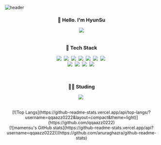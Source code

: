 ![header](https://capsule-render.vercel.app/api?type=soft&color=auto&height=150&section=header&text=Mamensu&fontSize=70)

<div align="center">

  <h3 align="center">👋 Hello. I'm HyunSu</h3>
  
  <a href="https://hits.seeyoufarm.com"><img src="https://hits.seeyoufarm.com/api/count/incr/badge.svg?url=https%3A%2F%2Fgithub.com%2Fqqaazz0222&count_bg=%2328282F&title_bg=%2328282F&icon=hey.svg&icon_color=%23E9E9FF&title=%EB%A7%88%EB%A9%98%EC%88%98+%EC%97%89%EB%8D%A9%EC%9D%B4+%EB%A7%9E%EC%9D%80+%ED%9A%9F%EC%88%98&edge_flat=true"/></a>
  <br><br>
  
  <h3 align="center">🔨 Tech Stack</h3>

  <p align="center">
    <img src="https://img.shields.io/badge/React-20232A?style=for-the-badge&logo=react&logoColor=61DAFB"/></a>&nbsp
    <img src="https://img.shields.io/badge/React_Native-20232A?style=for-the-badge&logo=react&logoColor=61DAFB"/></a>&nbsp
    <img src="https://img.shields.io/badge/JavaScript-F7DF1E?style=for-the-badge&logo=JavaScript&logoColor=white"/></a>&nbsp 
    <img src="https://img.shields.io/badge/Python-3776AB?style=for-the-badge&logo=Python&logoColor=white"/></a>&nbsp
    <img src="https://img.shields.io/badge/HTML5-E34F26?style=for-the-badge&logo=HTML5&logoColor=white"/></a>&nbsp 
    <img src="https://img.shields.io/badge/css-1572B6?style=for-the-badge&logo=css3&logoColor=white"/></a>&nbsp    
    <img src="https://img.shields.io/badge/MySQL-00000F?style=for-the-badge&logo=mysql&logoColor=white"/></a>&nbsp <br>
    <img src="https://img.shields.io/badge/ec2-FF9900?style=for-the-badge&logo=amazonec2&logoColor=white"/></a>&nbsp  
    <img src="https://img.shields.io/badge/dynamodb-4053D6?style=for-the-badge&logo=amazondynamodb&logoColor=white"/></a>&nbsp  
    <img src="https://img.shields.io/badge/s3-569A31?style=for-the-badge&logo=amazons3&logoColor=white"/></a>&nbsp  
    <img src="https://img.shields.io/badge/route53-8C4FFF?style=for-the-badge&logo=amazonroute53&logoColor=white"/></a>&nbsp    
  </p>
  <br>
  <h3 align="center">🙇🏻 Studing</h3>
  <p align="center">
    <img src="https://img.shields.io/badge/Flutter-02569B?style=for-the-badge&logo=Flutter&logoColor=white"/></a>&nbsp
  </p>
  <br>
  [![Top Langs](https://github-readme-stats.vercel.app/api/top-langs/?username=qqaazz0222&layout=compact&theme=light)](https://github.com/qqaazz0222)
  <br>
  [![mamensu's GitHub stats](https://github-readme-stats.vercel.app/api?username=qqaazz0222)](https://github.com/anuraghazra/github-readme-stats)
</div>

